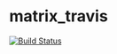 # matrix_travis
[![Build Status](https://travis-ci.org/shukorakunka/matrix_travis.svg?branch=master)](https://travis-ci.org/shukorakunka)

